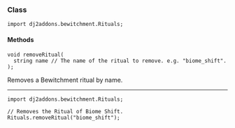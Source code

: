 ### Class

```zenscript
import dj2addons.bewitchment.Rituals;
```

#### Methods

```zenscript
void removeRitual(
  string name // The name of the ritual to remove. e.g. "biome_shift".
);
```

Removes a Bewitchment ritual by name.

---


```zenscript
import dj2addons.bewitchment.Rituals;

// Removes the Ritual of Biome Shift.
Rituals.removeRitual("biome_shift");
```
